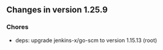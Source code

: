 
## Changes in version 1.25.9

### Chores

* deps: upgrade jenkins-x/go-scm to version 1.15.13 (root)
